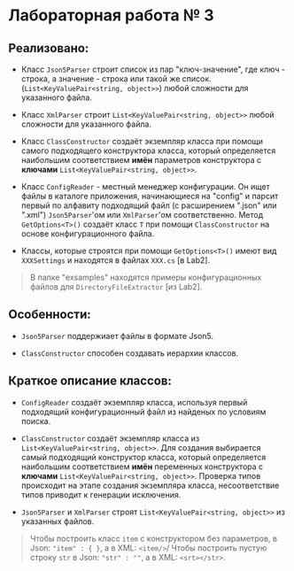 Лабораторная работа № 3
=======================

Реализовано:
------------

* Класс `Json5Parser` строит список из пар "ключ-значение", где ключ - строка, а значение - строка или такой же список. (`List<KeyValuePair<string, object>>`) любой сложности для указанного файла.

* Класс `XmlParser` строит `List<KeyValuePair<string, object>>` любой сложности для указанного файла.

* Класс `ClassConstructor` создаёт экземпляр класса при помощи самого подходящего конструктора класса, который определяется наибольшим соответствием **имён** параметров конструктора с **ключами** `List<KeyValuePair<string, object>>`.

* Класс `ConfigReader` - местный менеджер конфигурации. Он ищет файлы в каталоге приложения, начинающиеся на "config" и парсит первый по алфавиту подходящий файл (с расширением ".json" или ".xml") `Json5Parser`'ом или `XmlParser`'ом соответственно. Метод `GetOptions<T>()` создаёт класс `T` при помощи `ClassConstructor` на основе конфигурационного файла.

* Классы, которые строятся при помощи `GetOptions<T>()` имеют вид `XXXSettings` и находятся в файлах `XXX.cs` [в Lab2].

> В папке "exsamples" находятся примеры конфигурационных файлов для `DirectoryFileExtractor` [из Lab2].

Особенности:
------------

* `Json5Parser` поддержиает файлы в формате Json5.

* `ClassConstructor` способен создавать иерархии классов.

Краткое описание классов:
-------------------------

* `ConfigReader` создаёт экземпляр класса, используя первый подходящий конфигурационный файл из найденых по условиям поиска.

* `ClassConstructor` cоздаёт экземпляр класса из `List<KeyValuePair<string, object>>`. Для создания выбирается самый подходящий конструктор класса, который определяется наибольшим соответствием **имён** переменных конструктора с **ключами** `List<KeyValuePair<string, object>>`. Проверка типов происходит на этапе создания экземпляра класса, несоответствие типов приводит к генерации исключения.

* `Json5Parser` и `XmlParser` строят `List<KeyValuePair<string, object>>` из указанных файлов.
> Чтобы построить класс `item` с конструктором без параметров, в Json: `"item" : { }`, а в XML: `<item/>`/
> Чтобы построить пустую строку `str` в Json: `"str" : ""`, а в XML: `<srt></str>`.
